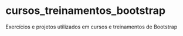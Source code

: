 # cursos_treinamentos_bootstrap
Exercícios e projetos utilizados em cursos e treinamentos de Bootstrap
